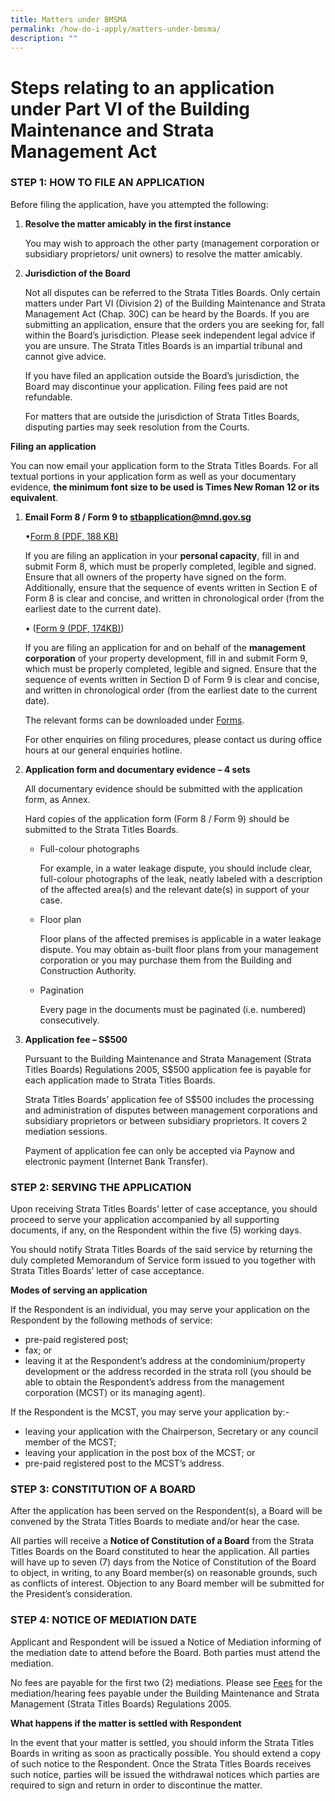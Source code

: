 ```yaml
---
title: Matters under BMSMA
permalink: /how-do-i-apply/matters-under-bmsma/
description: ""
---
```

# Steps relating to an application under Part VI of the Building Maintenance and Strata Management Act

### STEP 1: HOW TO FILE AN APPLICATION

Before filing the application, have you attempted the following:

1.  **Resolve the matter amicably in the first instance**  
    
    You may wish to approach the other party (management corporation or subsidiary proprietors/ unit owners) to resolve the matter amicably.
    
2.  **Jurisdiction of the Board**  
    
    Not all disputes can be referred to the Strata Titles Boards. Only certain matters under Part VI (Division 2) of the Building Maintenance and Strata Management Act (Chap. 30C) can be heard by the Boards. If you are submitting an application, ensure that the orders you are seeking for, fall within the Board’s jurisdiction. Please seek independent legal advice if you are unsure. The Strata Titles Boards is an impartial tribunal and cannot give advice.
    
    If you have filed an application outside the Board’s jurisdiction, the Board may discontinue your application. Filing fees paid are not refundable.
    
    For matters that are outside the jurisdiction of Strata Titles Boards, disputing parties may seek resolution from the Courts.
    

**Filing an application**

You can now email your application form to the Strata Titles Boards. For all textual portions in your application form as well as your documentary evidence, **the minimum font size to be used is Times New Roman 12 or its equivalent**.

1.  **Email Form 8 / Form 9 to stbapplication@mnd.gov.sg**
  
	•[Form 8 (PDF, 188 KB)](/files/Forms/form-8-04102023.pdf)
       
    If you are filing an application in your **personal capacity**, fill in and submit Form 8, which must be properly completed, legible and signed. Ensure that all owners of the property have signed on the form. Additionally, ensure that the sequence of events written in Section E of Form 8 is clear and concise, and written in chronological order (from the earliest date to the current date).
    
    • ([Form 9 (PDF, 174KB)](/files/Forms/form-9-05042021.pdf))
    
    If you are filing an application for and on behalf of the **management corporation** of your property development, fill in and submit Form 9, which must be properly completed, legible and signed. Ensure that the sequence of events written in Section D of Form 9 is clear and concise, and written in chronological order (from the earliest date to the current date).
    
    The relevant forms can be downloaded under [Forms](/resources/forms/).
    
    For other enquiries on filing procedures, please contact us during office hours at our general enquiries hotline.
    
2.  **Application form and documentary evidence – 4 sets**
    
    All documentary evidence should be submitted with the application form, as Annex.
    
    Hard copies of the application form (Form 8 / Form 9) should be submitted to the Strata Titles Boards.
    
    *   Full-colour photographs
        
        For example, in a water leakage dispute, you should include clear, full-colour photographs of the leak, neatly labeled with a description of the affected area(s) and the relevant date(s) in support of your case.
        
    *   Floor plan
        
        Floor plans of the affected premises is applicable in a water leakage dispute. You may obtain as-built floor plans from your management corporation or you may purchase them from the Building and Construction Authority.
        
    *   Pagination
        
        Every page in the documents must be paginated (i.e. numbered) consecutively.
        
3.  **Application fee – S$500**
    
    Pursuant to the Building Maintenance and Strata Management (Strata Titles Boards) Regulations 2005, S$500 application fee is payable for each application made to Strata Titles Boards.
    
    Strata Titles Boards’ application fee of S$500 includes the processing and administration of disputes between management corporations and subsidiary proprietors or between subsidiary proprietors. It covers 2 mediation sessions.
    
    
    Payment of application fee can only be accepted via Paynow and electronic payment (Internet Bank Transfer).

### STEP 2: SERVING THE APPLICATION

Upon receiving Strata Titles Boards’ letter of case acceptance, you should proceed to serve your application accompanied by all supporting documents, if any, on the Respondent within the five (5) working days.

You should notify Strata Titles Boards of the said service by returning the duly completed Memorandum of Service form issued to you together with Strata Titles Boards’ letter of case acceptance.

**Modes of serving an application**

If the Respondent is an individual, you may serve your application on the Respondent by the following methods of service:

*   pre-paid registered post;
*   fax; or
*   leaving it at the Respondent’s address at the condominium/property development or the address recorded in the strata roll (you should be able to obtain the Respondent’s address from the management corporation (MCST) or its managing agent).

If the Respondent is the MCST, you may serve your application by:-

*   leaving your application with the Chairperson, Secretary or any council member of the MCST;
*   leaving your application in the post box of the MCST; or
*   pre-paid registered post to the MCST’s address.

### STEP 3: CONSTITUTION OF A BOARD

After the application has been served on the Respondent(s), a Board will be convened by the Strata Titles Boards to mediate and/or hear the case.

All parties will receive a **Notice of Constitution of a Board** from the Strata Titles Boards on the Board constituted to hear the application. All parties will have up to seven (7) days from the Notice of Constitution of the Board to object, in writing, to any Board member(s) on reasonable grounds, such as conflicts of interest. Objection to any Board member will be submitted for the President’s consideration.

### STEP 4: NOTICE OF MEDIATION DATE

Applicant and Respondent will be issued a Notice of Mediation informing of the mediation date to attend before the Board. Both parties must attend the mediation.

No fees are payable for the first two (2) mediations. Please see [Fees](/resources/fees/bmsma/) for the mediation/hearing fees payable under the Building Maintenance and Strata Management (Strata Titles Boards) Regulations 2005.

**What happens if the matter is settled with Respondent**

In the event that your matter is settled, you should inform the Strata Titles Boards in writing as soon as practically possible. You should extend a copy of such notice to the Respondent. Once the Strata Titles Boards receives such notice, parties will be issued the withdrawal notices which parties are required to sign and return in order to discontinue the matter.